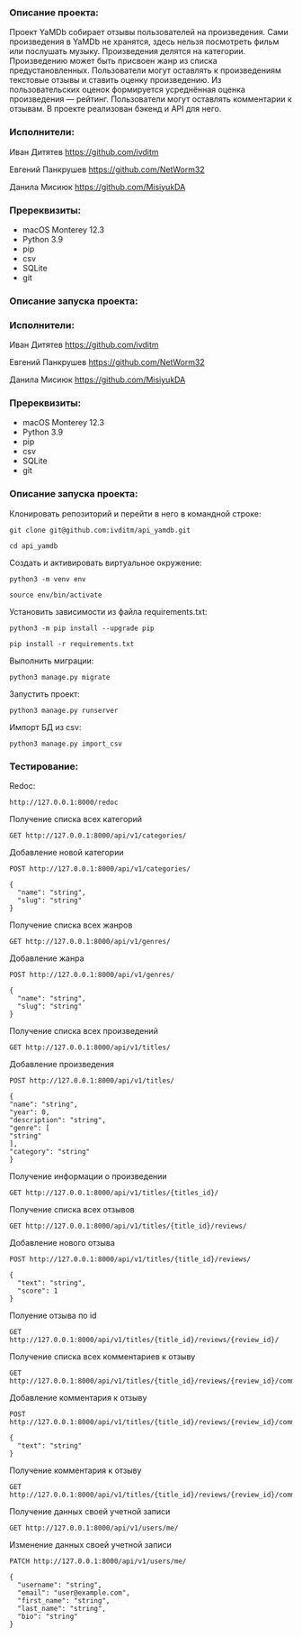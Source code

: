 ### Описание проекта:

Проект YaMDb собирает отзывы пользователей на произведения. Сами произведения в YaMDb не хранятся, здесь нельзя посмотреть фильм или послушать музыку.
Произведения делятся на категории. Произведению может быть присвоен жанр из списка предустановленных. Пользователи могут оставлять к произведениям текстовые отзывы и ставить оценку произведению. Из пользовательских оценок формируется усреднённая оценка произведения — рейтинг. Пользователи могут оставлять комментарии к отзывам. 
В проекте реализован бэкенд и API для него.

### Исполнители:

Иван Дитятев https://github.com/ivditm

Евгений Панкрушев https://github.com/NetWorm32

Данила Мисиюк https://github.com/MisiyukDA

### Пререквизиты:

- macOS Monterey 12.3
- Python 3.9
- pip
- csv
- SQLite
- git

### Описание запуска проекта:
### Исполнители:

Иван Дитятев https://github.com/ivditm

Евгений Панкрушев https://github.com/NetWorm32

Данила Мисиюк https://github.com/MisiyukDA

### Пререквизиты:

- macOS Monterey 12.3
- Python 3.9
- pip
- csv
- SQLite
- git

### Описание запуска проекта:

Клонировать репозиторий и перейти в него в командной строке:

```
git clone git@github.com:ivditm/api_yamdb.git
```

```
cd api_yamdb
```

Cоздать и активировать виртуальное окружение:

```
python3 -m venv env
```

```
source env/bin/activate
```

Установить зависимости из файла requirements.txt:

```
python3 -m pip install --upgrade pip
```

```
pip install -r requirements.txt
```

Выполнить миграции:

```
python3 manage.py migrate
```

Запустить проект:

```
python3 manage.py runserver
```

Импорт БД из csv:

```
python3 manage.py import_csv
```

### Тестирование:

Redoc:

```
http://127.0.0.1:8000/redoc
```

Получение списка всех категорий

```
GET http://127.0.0.1:8000/api/v1/categories/
```

Добавление новой категории

```
POST http://127.0.0.1:8000/api/v1/categories/

{
  "name": "string",
  "slug": "string"
}
```

Получение списка всех жанров

```
GET http://127.0.0.1:8000/api/v1/genres/
```

Добавление жанра

```
POST http://127.0.0.1:8000/api/v1/genres/

{
  "name": "string",
  "slug": "string"
}
```

Получение списка всех произведений

```
GET http://127.0.0.1:8000/api/v1/titles/
```

Добавление произведения

```
POST http://127.0.0.1:8000/api/v1/titles/

{
"name": "string",
"year": 0,
"description": "string",
"genre": [
"string"
],
"category": "string"
}
```

Получение информации о произведении

```
GET http://127.0.0.1:8000/api/v1/titles/{titles_id}/
```

Получение списка всех отзывов

```
GET http://127.0.0.1:8000/api/v1/titles/{title_id}/reviews/
```

Добавление нового отзыва

```
POST http://127.0.0.1:8000/api/v1/titles/{title_id}/reviews/

{
  "text": "string",
  "score": 1
}
```

Полуение отзыва по id

```
GET http://127.0.0.1:8000/api/v1/titles/{title_id}/reviews/{review_id}/
```

Получение списка всех комментариев к отзыву

```
GET http://127.0.0.1:8000/api/v1/titles/{title_id}/reviews/{review_id}/comments/
```

Добавление комментария к отзыву

```
POST http://127.0.0.1:8000/api/v1/titles/{title_id}/reviews/{review_id}/comments/

{
  "text": "string"
}
```

Получение комментария к отзыву

```
GET http://127.0.0.1:8000/api/v1/titles/{title_id}/reviews/{review_id}/comments/{comment_id}/
```

Получение данных своей учетной записи

```
GET http://127.0.0.1:8000/api/v1/users/me/
```

Изменение данных своей учетной записи

```
PATCH http://127.0.0.1:8000/api/v1/users/me/

{
  "username": "string",
  "email": "user@example.com",
  "first_name": "string",
  "last_name": "string",
  "bio": "string"
}
```
